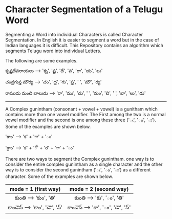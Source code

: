 # Character Segmentation of a Telugu Word
Segmenting a Word into individual Characters is called Character Segmentation. In English it is easier to segment a word but in the case of Indian languages it is difficult. This Repository contains an algorithm which segments Telugu word into individual Letters.

The following are some examples.

కృష్ణదేవరాయలు  -->  'కృ', 'ష్ణ', 'దే', 'వ', 'రా', 'య', 'లు'

చంద్రగుప్త మౌర్య  -->  'చం', 'ద్ర', 'గు', 'ప్త', ' ', 'మౌ', 'ర్య'

రాముడు మంచి బాలుడు  -->  'రా', 'ము', 'డు', ' ', 'మం', 'చి', ' ', 'బా', 'లు', 'డు'

-------------------------

A Complex gunintham (consonant + vowel + vowel) is a gunitham which contains more than one vowel modifier. The First among the two is a normal vowel modifier and the second is one among these three ('ఁ', 'ం', 'ః'). Some of the examples are shown below.

'కాం' --> 'క' + 'ా' + 'ం' 

'క్రాం' -->  'క' + '్' + 'ర' + 'ా' + 'ం'


There are two ways to segment the Complex gunintham. one way is to consider the entire complex gunintham as a single character and the other way is to consider the second gunintham ('ఁ', 'ం', 'ః') as a different character. Some of the examples are shown below.

<center>
  
| mode = 1 (first way) | mode = 2 (second way) |
| :---: | :---: |
| కుంతి  -->  'కుం', 'తి' | కుంతి  -->  'కు', 'ం', 'తి' |
| కాండౌన్  -->  'కాం', 'డౌ', 'న్' | కాండౌన్  -->  'కా', 'ం', 'డౌ', 'న్' |
  
</center>
